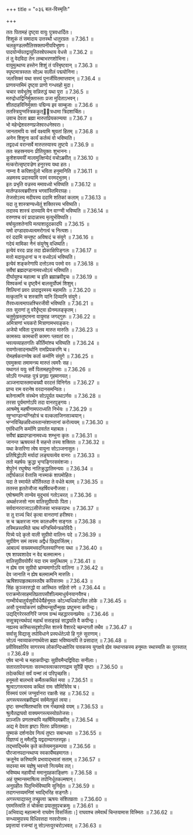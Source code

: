 +++
title = "०३६ बल-विस्मृतिः"

+++


  
ततः पितामहं दृष्ट्वा वायुः पुत्रवधार्दितः।  
शिशुकं तं समादाय उत्तस्थौ धातुरग्रतः ॥ 7.36.1 ॥   
चलकुण्डलमौलिस्रक्तपनीयविभूषणः।  
पादयोर्न्यपतद्वायुस्तिस्रोपस्थाय वेधसे ॥ 7.36.2 ॥   
तं तु वेदविदा तेन लम्बाभरणशोभिना।  
वायुमुत्थाप्य हस्तेन शिशुं तं परिमृष्टवान् ॥ 7.36.3 ॥   
स्पृष्टमात्रस्ततः सोऽथ सलीलं पद्मयोनिना।  
जलसिक्तं यथा सस्यं पुनर्जीवितमाप्तवान् ॥ 7.36.4 ॥   
प्राणवन्तमिमं दृष्ट्वा प्राणो गन्धवहो मुदा।  
चचार सर्वभूतेषु सन्निरुद्धं यथा पुरा ॥ 7.36.5 ॥   
मरुद्रोधाद्विनिर्मुक्तास्ताः प्रजा मुदिताऽभवन्।  
शीतदाहविनिर्मुक्ताः पद्मिन्य इव साम्बुजाः ॥ 7.36.6 ॥   
ततस्त्रियुग्मस्त्रिककुत्ित्रधामा त्रिदशार्चितः।  
उवाच देवता ब्रह्मा मारुतप्रियकाम्यया ॥ 7.36.7 ॥   
भो महेन्द्रेशवरुणप्रजेश्वरधनेश्वराः।  
जानतामपि वः सर्वं वक्ष्यामि श्रूयतां हितम् ॥ 7.36.8 ॥   
अनेन शिशुना कार्यं कर्तव्यं वो भविष्यति।  
तद्वदध्वं वरान्सर्वे मारुतस्यास्य तुष्टये ॥ 7.36.9 ॥   
ततः सहस्रनयनः प्रीतियुक्तः शुभाननः।  
कुशेशयमयीं मालामुत्क्षिप्येदं वचोऽब्रवीत् ॥ 7.36.10 ॥   
मत्करोत्सृष्टवज्रेण हनुरस्य यथा हतः।  
नाम्ना वै कपिशार्दूलो भविता हनुमानिति ॥ 7.36.11 ॥   
अहमस्य प्रदास्यामि परमं वरमद्भुतम्।  
इतः प्रभृति वज्रस्य ममावध्यो भविष्यति ॥ 7.36.12 ॥   
मार्तण्डस्त्वब्रवीत्तत्र भगवांस्तिमिरापहः।  
तेजसोऽस्य मदीयस्य ददामि शतिकां कलाम् ॥ 7.36.13 ॥   
यदा तु शास्त्राण्यध्येतुं शक्तिरस्य भविष्यति।  
तदास्य शास्त्रं दास्यामि येन वाग्ग्मी भविष्यति ॥ 7.36.14 ॥   
वरुणश्च वरं प्रादान्नास्य मृत्युर्भविष्यति।  
वर्षायुतशतेनापि मत्पाशादुदकादपि ॥ 7.36.15 ॥   
यमो दण्डादवध्यत्वमरोगत्वं च नित्यशः।  
वरं ददामि सन्तुष्ट अविषादं च संयुगे ॥ 7.36.16 ॥   
गदेयं मामिका नैनं संयुगेषु वधिष्यति।  
इत्येवं वरदः प्राह तदा ह्येकाक्षिपिङ्गलः ॥ 7.36.17 ॥   
मत्तो मदायुधानां च न वध्योऽयं भविष्यति।  
इत्येवं शङ्करेणापि दत्तोऽस्य परमो वरः ॥ 7.36.18 ॥   
सर्वेषां ब्रह्मदण्डानामवध्योऽयं भविष्यति।  
दीर्घायुश्च महात्मा च इति ब्रह्माब्रवीद्वचः ॥ 7.36.19 ॥   
विश्वकर्मा च दृष्ट्वैनं बालसूर्योपमं शिशुम्।  
शिल्पिनां प्रवरः प्रादाद्वरमस्य महामतिः ॥ 7.36.20 ॥   
मत्कृतानि च शस्त्राणि यानि दिव्यानि संयुगे।  
तैरवध्यत्वमापन्नश्चिरजीवी भविष्यति ॥ 7.36.21 ॥   
ततः सुराणां तु वरैर्दृष्ट्वा ह्येनमलङ्कृतम्।  
चतुर्मुखस्तुष्टमना वायुमाह जगद्गुरुः ॥ 7.36.22 ॥   
अमित्राणां भयकरो मित्राणामभयङ्करः।  
अजेयो भविता पुत्रस्तव मारुत मारुतिः ॥ 7.36.23 ॥   
कामरूपः कामचारी कामगः प्लवतां वरः।  
भवत्यव्याहतगतिः कीर्तिमांश्च भविष्यति ॥ 7.36.24 ॥   
रावणोत्सादनार्थानि रामप्रियकरणि च।  
रोमहर्षकराण्येष कर्ता कर्माणि संयुगे ॥ 7.36.25 ॥   
एवमुक्त्वा तमामन्त्र्य मारुतं त्वमरैः सह।  
यथागतं ययुः सर्वे पितामहपुरोगमाः ॥ 7.36.26 ॥   
सोऽपि गन्धवहः पुत्रं प्रगृह्य गृहमानयत्।  
अञ्जनायास्तमाचख्यौ वरदत्तं विनिर्गतः ॥ 7.36.27 ॥   
प्राप्य राम वरानेष वरदानसमन्वितः।  
बलेनात्मनि संस्थेन सोऽपूर्यत यथाऽर्णवः ॥ 7.36.28 ॥   
तरसा पूर्यमाणोऽपि तदा वानरपुङ्गवः।  
आश्रमेषु महर्षीणामपराध्यति निर्भयः ॥ 7.36.29 ॥   
स्रुग्भाण्डान्यग्निहोत्रं च वल्कलाजिनसञ्चयान्।  
भग्नविच्छिन्नविध्वस्तान्संशान्तानां करोत्ययम् ॥ 7.36.30 ॥   
एवंविधानि कर्माणि प्रावर्तत महाबलः।  
सर्वेषां ब्रह्मदण्डानामवध्यः शम्भुना कृतः ॥ 7.36.31 ॥   
जानन्त ऋषयस्तं वै सहन्ते तस्य शक्तितः ॥ 7.36.32 ॥   
यथा केसरिणा त्वेष वायुना सोऽञ्जनासुतः।  
प्रतिषिद्धोऽपि मर्यादां लङ्घयत्येव वानरः ॥ 7.36.33 ॥   
ततो महर्षयः क्रुद्धा भृग्वङ्गिरसवंशजाः।  
शेपुरेनं रघुश्रेष्ठ नातिक्रुद्धातिमन्यवः ॥ 7.36.34 ॥   
तद्दीर्घकालं वेत्तासि नास्माकं शापमोहितः।  
यदा ते स्मार्यते कीर्तिस्तदा ते वर्धते बलम् ॥ 7.36.35 ॥   
ततस्स हृततेजौजा महर्षिवचनौजसा।  
एषोश्रमाणि तान्येव मृदुभावं गतोऽचरत् ॥ 7.36.36 ॥   
अथर्क्षरजसो नाम वालिसुग्रीवयोः पिता।  
सर्ववानरराजाऽऽसीत्तेजसा भास्करप्रभः ॥ 7.36.37 ॥   
स तु राज्यं चिरं कृत्वा वानराणां हरीश्वरः।  
स च ऋक्षरजा नाम कालधर्मेण सङ्गतः ॥ 7.36.38 ॥   
तस्मिन्नस्तमिते चाथ मन्त्रिभिर्मन्त्रकोविदैः।  
पित्र्ये पदे कृतो वाली सुग्रीवो वालिनः पदे ॥ 7.36.39 ॥   
सुग्रीवेण समं त्वस्य अद्वैधं छिद्रवर्जितम्।  
आबाल्यं सख्यमभवदनिलस्याग्निना यथा ॥ 7.36.40 ॥   
एष शापवशादेव न वेद बलमात्मनः।  
वालिसुग्रीवयोर्वैरं यदा राम समुत्थितम् ॥ 7.36.41 ॥   
न ह्येष राम सुग्रीवो भ्राम्यमाणोऽपि वालिना ॥ 7.36.42 ॥   
देव जानाति न ह्येष बलमात्मनि मारुतिः।  
ऋषिशापाहृतबलस्तदैष कपिसत्तमः ॥ 7.36.43 ॥   
सिंहः कुञ्जररुद्धो वा आस्थितः सहितो रणे ॥ 7.36.44 ॥   
पराक्रमोत्साहमतिप्रतापसौशील्यमाधुर्यनयानयैश्च।  
गाम्भीर्यचातुर्यसुवीर्यधैर्यैर्हनूमतः कोऽभ्यधिकोऽस्ति लोके ॥ 7.36.45 ॥   
असौ पुनर्व्याकरणं ग्रहीष्यन्सूर्योन्मुखः प्रष्टुमना कपीन्द्रः।  
उद्यद्गिरेरस्तगिरिं जगाम ग्रन्थं महद्धारयनप्रमेयः ॥ 7.36.46 ॥   
ससूत्रवृत्त्यर्थपदं महार्थं ससङ्ग्रहं साद्ध्यति वै कपीन्द्रः।  
नह्यस्य कश्चित्सदृशोऽस्ति शास्त्रे वैशारदे च्छन्दगतौ तथैव ॥ 7.36.47 ॥   
सर्वासु विद्यासु तपोविधाने प्रस्पर्धतेऽयो हि गुरुं सुराणाम्।  
सोऽयं नवव्याकरणार्थवेत्ता ब्रह्मा भविष्यत्यपि ते प्रसादात् ॥ 7.36.48 ॥   
प्रवीविवक्षोरिव सागरस्य लोकान्दिधक्षोरिव पावकस्य युगक्षये ह्येव यथान्तकस्य हनूमतः स्थास्यति कः पुरस्तात् ॥ 7.36.49 ॥   
एषेव चान्ये च महाकपीन्द्राः सुग्रीवमैन्दद्विविदाः सनीलाः।  
सतारतारेयनलाः सरम्भास्त्वत्कारणाद्राम सुरैर्हि सृष्टाः ॥ 7.36.50 ॥   
तदेत्कथितं सर्वं यन्मां त्वं परिपृच्छसि।  
हनूमतो बालभावे कर्मैतत्कथितं मया ॥ 7.36.51 ॥   
श्रुत्वाऽगस्त्यस्य कथितं रामः सौमित्रिरेव च।  
विस्मयं परमं जग्मुर्वानरा राक्षसैः सह ॥ 7.36.52 ॥   
अगस्त्यस्त्वब्रवीद्रामं सर्वमेतछ्रुतं त्वया।  
दृष्टः सम्भाषितश्चासि राम गच्छामहे वयम् ॥ 7.36.53 ॥   
श्रुत्वैतद्राघवो वाक्यमगस्त्यस्योग्रतेजसः।  
प्राञ्जलिः प्रणतश्चापि महर्षिमिदमब्रवीत् ॥ 7.36.54 ॥   
अद्य मे देवता हृष्टाः पितरः प्रपितामहाः।  
युष्माकं दर्शनादेव नित्यं तुष्टाः सबान्धवाः ॥ 7.36.55 ॥   
विज्ञाप्यं तु ममैतद्धि यद्वदाम्यागतस्पृहः।  
तद्भवद्भिर्मम कृते कर्तव्यमनुकम्पया ॥ 7.36.56 ॥   
पौरजानपदान्स्थाप्य स्वकार्येष्वहमागतः।  
क्रतूनेव करिष्यामि प्रभावाद्भवतां सताम् ॥ 7.36.57 ॥   
सदस्या मम यज्ञेषु भवन्तो नित्यमेव तत्।  
भविष्यथ महावीर्या ममानुग्रहकाङ्क्षिणः ॥ 7.36.58 ॥   
अहं युष्मान्समाश्रित्य तपोनिर्धूतकल्मषान्।  
अनुग्रहीतः पितृभिर्भविष्यामि सुनिर्वृतः ॥ 7.36.59 ॥   
तदागन्तव्यमनिशं भवद्भिरिह सङ्गतैः।  
अगस्त्याद्यास्तु तच्छ्रुत्वा ऋषयः संशितव्रताः ॥ 7.36.60 ॥   
एवमस्त्विति तं चोक्त्वा प्रयातुमुपचक्रमुः ॥ 7.36.61 ॥   
[अभिवाद्य महात्मानो राघवेण विसर्जिताः।] राघवश्च तमेवार्थं चिन्तयामास विस्मितः ॥ 7.36.62 ॥   
सन्ध्यामुपास्य विधिवत्तदा नरवरोत्तमः।  
प्रवृत्तायां रजन्यां तु सोऽन्तःपुरचरोऽभवत् ॥ 7.36.63 ॥   
